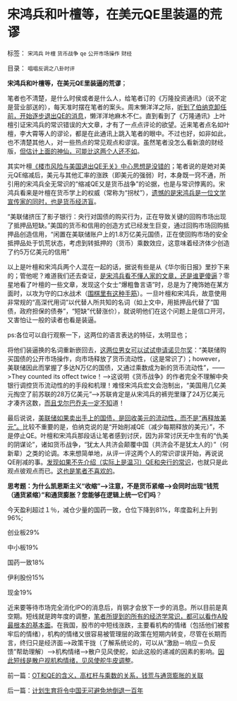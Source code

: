 # 宋鸿兵和叶檀等，在美元QE里装逼的荒谬

标签： `宋鸿兵` `叶檀` `货币战争` `qe` `公开市场操作` `财经` 

目录： `唱唱反调之八卦时评`

**宋鸿兵和叶檀等，在美元QE里装逼的荒谬**；

笔者也不清楚，是什么时侯或者是什么人，给笔者订的《万隆投资通讯》（说不定是营业部送的），每天准时摆在笔者的案头。周末懒洋洋之际，[听到了伯纳克卸任前，开始逐步退出QE的消息](../../../2012/12/13/埋葬凯恩斯主义，不必从美元开始.md)，懒洋洋地麻木不仁。直到看到了《万隆通讯》上叶檀引证宋鸿兵的常识错误的大文章，才有了一点点评论的欲望。近来笔者点名如叶檀，李大霄等人的谬论，都是在此通讯上跳入笔者的眼中。不过也好，如非如此，也不清楚其他人，对一些热点的常见观点和谬误。虽然笔者没怎么看新浪的财经版，[但估计上面的神仙，可能比这两个人还不如](../../../2013/6/18/职业股神的四大专业原则；.md)。

其实叶檀[《楼市风险与美国退出QE无关》中心思想是没错的](../../../2013/10/10/美元流出中国，房价不会跌；美元涌入中国，房价更会涨；.md)；笔者说的是她对美元QE缩减后，美元与其他汇率的涨跌（即美元的强弱）时，本身既一窍不通，所引用的宋鸿兵全无常识的“缩减QE又是货币战争”的论据，也是与常识悖离的。宋鸿兵看来是叶檀在货币学上的权威（常称为“拐杖”），[遗憾的是宋鸿兵是一位文学宣传家的同时，也是货币经济盲](../../../2008/10/20/民族主义阴谋论不受欢迎.md)。

“美联储挤压了影子银行：央行对国债的购买行为，正在导致关键的回购市场出现了抵押品短缺。”美国的货币和信用的创造方式已经发生巨变，通过回购市场回购抵押品创造信用，“闲置在美联储账户上的1.8万亿美元国债，正在使回购市场的安全抵押品处于饥荒状态，考虑到转抵押的（货币）乘数效应，这意味着经济体少创造了约5万亿美元的信用”

以上是叶檀和宋鸿兵两个人混在一起的话，据说有些是从《华尔街日报》里抄下来的；管他呢？难道我们还去查证，[是宋鸿兵看不懂人家的文章，还是谁更傻逼](../../../2010/1/9/洋权威和您自已的利益！.md)？零星地看了叶檀的一些文章，发现这个女士“爆粗鲁言语”时，总是为了掩饰她在某方面时，以攻为守的口水战术（[围棋里有这种手筋](../../../2013/12/18/从孙子兵法理解围棋大龙攻杀的要诀；攻守双方口诀.md)）。一旦叶檀和宋鸿兵，故意使用非常规的“高深代用词”以代替人所共知的名词（如上文中，用抵押品代替了“国债，政府担保的债券”，“短缺”代替涨价），就说明他们在这个问题上是信口开河，又害怕让一般的读者也看是装逼。

ps:各位可以自行观察一下，这两位的语言表达的特征，太明显也；

将他们装逼换的名词重新嵌回去，[这两位男女可以试试申请诺贝尔奖](../../../2013/12/14/您怀疑过&quot;市盈率是市场利率的倒数&quot;吗？为什么全世界的股市都低估？.md)：“美联储购买国债的公开市场操作，向市场释放了货币流动性，（这是常识了）；however，美联储因此而掌握了多达N万亿的国债，又通过乘数成为新的货币流动性”，——>They
counted its offect
twice！——>这说明《货币战争》的作者完全不理解中央银行调控货币流动性的的手段和机理！难怪宋鸿兵宏文会泡制出，“美国用几亿美元掏空了前苏联的28万亿美元”——>苏联肯定是从宋鸿兵的裤兜里赚了24万亿美元才凑齐这数，[而且戈尔巴乔夫一定不知](../../../2009/2/19/250亿美元望远镜看透苏联崩溃真相.md)道！

最后说说，[美联储如果卖出手上的国债，是回收美元的流动性，而不是“再释放美元”。](../../../2012/9/16/扭曲操作（OT）促复苏是央行概念混乱的臆想.md)比较不重要的是，伯纳克说的是“开始削减QE（减少每期释放的美元）”，不是停止QE。叶檀和宋鸿兵那段话让笔者感到讨厌，因为非常讨厌无中生有的“仇美的阴谋论”，诸如货币战争，“犹太人共济会颠覆中国（共济会不是犹太人的）”（何新辈）之类的论调。本来想简单地，从评一评这两个人的常识谬误开始，再说说QE削减的事。[发现如果不先介绍（实际上是温习）QE和央行的常识](../../../2013/12/23/OT和QE的含义，高杠杆与乘数的关系，钱荒与通货膨胀的关联.md)，也就只是此观点彼观点而已。[这也是笔者不喜欢的](../../../2013/11/27/耐心解读常识，识别愚民，公知，民粹，敌我.md)。

**思考题：为什么凯恩斯主义“收缩”——>注意，不是货币紧缩——>会同时出现“钱荒（通货紧缩）”和通货膨胀？您能够在逻辑上统一它们吗**？

今天盈利超过１％，减仓少量的国药一致，仓位下降到81%，年度盈利上升到96%;

创业板29%

中小板19%

国药一致18%

伊利股份15%

现金19%

近来要等待市场完全消化IPO的消息后，肖钢才会放下一步的消息。所以目前是真空期。短线就是跨年度的调整，[笔者所提到的所有的经济学常识，都可以看作A股最根本的基本面](../../../2011/5/27/从行情分析理解经济学“主流”.md)。在我国，股市的中短线涨跌，主要看机构的情绪（包括他们被套牢后的情绪），机构的情绪又很容易被管理层的政策在短期内转变，尽管在长期而言，终归只是经济面——>政策干拢（了解系统论的，可以从“激励－响应－负反馈”帮助理解）——>机构情绪——>散户见风使舵，如此这般的递减的因素的影响。[因此短线是散户视机构情绪，见风使舵牛皮调整](../../../2010/7/1/股评家骂散户，骂市场经济，骂创业板，骂买卖自愿.md)。

前一篇：[OT和QE的含义，高杠杆与乘数的关系，钱荒与通货膨胀的关联](../../../2013/12/23/OT和QE的含义，高杠杆与乘数的关系，钱荒与通货膨胀的关联.md)

后一篇：[计划生育将令中国无可避免地倒退一百年](../../../2013/12/24/计划生育将令中国无可避免地倒退一百年.md)